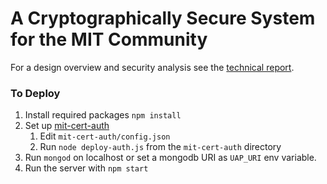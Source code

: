 # A Cryptographically Secure System for the MIT Community

For a design overview and security analysis see the [technical report](http://fernandotrujano.com/docs/mitvoting.pdf). 

### To Deploy
1. Install required packages `npm install`
2. Set up [mit-cert-auth](https://github.com/vfazel/mit-cert-auth)
    1. Edit `mit-cert-auth/config.json`
    2. Run `node deploy-auth.js` from the `mit-cert-auth` directory
3. Run `mongod` on localhost or set a mongodb URI as `UAP_URI` env variable. 
4. Run the server with `npm start`